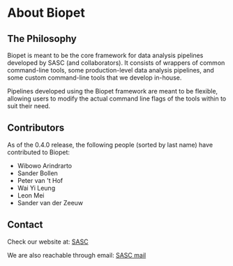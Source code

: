 # About Biopet


## The Philosophy

Biopet is meant to be the core framework for data analysis pipelines developed
by SASC (and collaborators). It consists of wrappers of common command-line tools,
some production-level data analysis pipelines, and some custom command-line tools
that we develop in-house.

Pipelines developed using the Biopet framework are meant to be flexible, allowing
users to modify the actual command line flags of the tools within to suit their
need.


## Contributors

As of the 0.4.0 release, the following people (sorted by last name) have contributed to Biopet:

- Wibowo Arindrarto
- Sander Bollen
- Peter van 't Hof
- Wai Yi Leung
- Leon Mei
- Sander van der Zeeuw


## Contact

Check our website at: [SASC](https://sasc.lumc.nl/)

We are also reachable through email: [SASC mail](mailto:sasc@lumc.nl)
